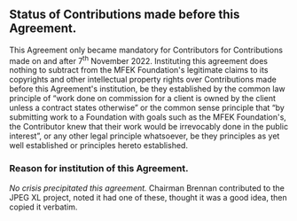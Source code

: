 ## Status of Contributions made before this Agreement.

This Agreement only became mandatory for Contributors for Contributions made on and after 7<sup>th</sup> November 2022. Instituting this agreement does nothing to subtract from the MFEK Foundation's legitimate claims to its copyrights and other intellectual property rights over Contributions made before this Agreement's institution, be they established by the common law principle of “work done on commission for a client is owned by the client unless a contract states otherwise” or the common sense principle that “by submitting work to a Foundation with goals such as the MFEK Foundation's, the Contributor knew that their work would be irrevocably done in the public interest”, or any other legal principle whatsoever, be they principles as yet well established or principles hereto established.

### Reason for institution of this Agreement.

_No crisis precipitated this agreement._ Chairman Brennan contributed to the JPEG XL project, noted it had one of these, thought it was a good idea, then copied it verbatim.

